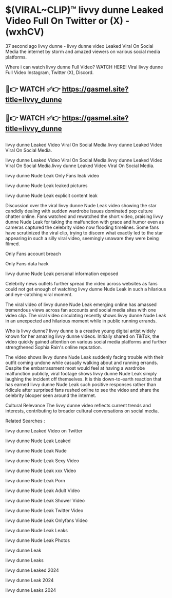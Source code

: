 # $(VIRAL~CLIP)™ livvy dunne Leaked Video Full On Twitter or (X) -(wxhCV)
37 second ago livvy dunne - livvy dunne video Leaked Viral On Social Media the internet by storm and amazed viewers on various social media platforms.

Where i can watch livvy dunne Full Video? WATCH HERE! Viral livvy dunne Full Video Instagram, Twitter (X), Discord.

## 🔴👉 WATCH ✅👉 https://gasmel.site?title=livvy_dunne
## 🔴👉 WATCH ✅👉 https://gasmel.site?title=livvy_dunne
##
livvy dunne Leaked Video Viral On Social Media.livvy dunne Leaked Video Viral On Social Media.

livvy dunne Leaked Video Viral On Social Media.livvy dunne Leaked Video Viral On Social Media.livvy dunne Leaked Video Viral On Social Media.

livvy dunne Nude Leak Only Fans leak video

livvy dunne Nude Leak leaked pictures

livvy dunne Nude Leak explicit content leak

Discussion over the viral livvy dunne Nude Leak video showing the star candidly dealing with sudden wardrobe issues dominated pop culture chatter online. Fans watched and rewatched the short video, praising livvy dunne Nude Leak for taking the malfunction with grace and humor even as cameras captured the celebrity video now flooding timelines. Some fans have scrutinized the viral clip, trying to discern what exactly led to the star appearing in such a silly viral video, seemingly unaware they were being filmed.


Only Fans account breach

Only Fans data hack

livvy dunne Nude Leak personal information exposed

Celebrity news outlets further spread the video across websites as fans could not get enough of watching livvy dunne Nude Leak in such a hilarious and eye-catching viral moment.


The viral video of livvy dunne Nude Leak emerging online has amassed tremendous views across fan accounts and social media sites with one video clip. The viral video circulating recently shows livvy dunne Nude Leak in an unexpected and hilarious moment while in public running errands.


Who is livvy dunne? livvy dunne is a creative young digital artist widely known for her amazing livvy dunne videos. Initially shared on TikTok, the video quickly gained attention on various social media platforms and further strengthened Sophia Rain's online reputation.

The video shows livvy dunne Nude Leak suddenly facing trouble with their outfit coming undone while casually walking about and running errands. Despite the embarrassment most would feel at having a wardrobe malfunction publicly, viral footage shows livvy dunne Nude Leak simply laughing the incident off themselves. It is this down-to-earth reaction that has earned livvy dunne Nude Leak such positive responses rather than ridicule after surprised fans rushed online to see the video and share the celebrity blooper seen around the internet.

Cultural Relevance The livvy dunne video reflects current trends and interests, contributing to broader cultural conversations on social media.

Related Searches :

livvy dunne Leaked Video on Twitter

livvy dunne Nude Leak Leaked

livvy dunne Nude Leak Nude

livvy dunne Nude Leak Sexy Video

livvy dunne Nude Leak xxx Video

livvy dunne Nude Leak Porn

livvy dunne Nude Leak Adult Video

livvy dunne Nude Leak Shower Video

livvy dunne Nude Leak Twitter Video

livvy dunne Nude Leak Onlyfans Video

livvy dunne Nude Leak Leaks

livvy dunne Nude Leak Photos

livvy dunne Leak

livvy dunne Leaks

livvy dunne Leaked 2024

livvy dunne Leak 2024

livvy dunne Leaks 2024
